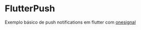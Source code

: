 # FlutterPush
Exemplo básico de push notifications em flutter com [onesignal]( https://onesignal.com)
